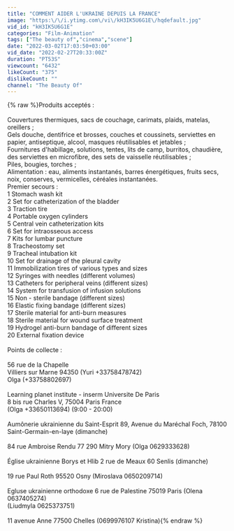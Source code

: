```yaml
---
title: "COMMENT AIDER L'UKRAINE DEPUIS LA FRANCE"
image: "https:\/\/i.ytimg.com\/vi\/kH3IK5U6G1E\/hqdefault.jpg"
vid_id: "kH3IK5U6G1E"
categories: "Film-Animation"
tags: ["The beauty of","cinema","scene"]
date: "2022-03-02T17:03:50+03:00"
vid_date: "2022-02-27T20:33:00Z"
duration: "PT53S"
viewcount: "6432"
likeCount: "375"
dislikeCount: ""
channel: "The Beauty Of"
---
```

{% raw %}Produits acceptés :<br /><br />Couvertures thermiques, sacs de couchage, carimats, plaids, matelas, oreillers ;<br />Gels douche, dentifrice et brosses, couches et coussinets, serviettes en papier, antiseptique, alcool, masques réutilisables et jetables ;<br />Fournitures d'habillage, solutions, tentes, lits de camp, burritos, chaudière,<br />des serviettes en microfibre, des sets de vaisselle réutilisables ;<br />Piles, bougies, torches ;<br />Alimentation : eau, aliments instantanés, barres énergétiques, fruits secs, noix, conserves, vermicelles, céréales instantanées.<br />Premier secours :<br />1 Stomach wash kit <br />2 Set for catheterization of the bladder <br />3 Traction tire <br />4 Portable oxygen cylinders <br />5 Central vein catheterization kits  <br />6 Set for intraosseous access <br />7 Kits for lumbar puncture <br />8 Tracheostomy set <br />9 Tracheal intubation kit <br />10 Set for drainage of the pleural cavity <br />11 Immobilization tires of various types and sizes <br />12 Syringes with needles (different volumes) <br />13 Catheters for peripheral veins (different sizes) <br />14 System for transfusion of infusion solutions <br />15 Non - sterile bandage (different sizes) <br />16 Elastic fixing bandage (different sizes) <br />17 Sterile material for anti-burn measures <br />18 Sterile material for wound surface treatment <br />19 Hydrogel anti-burn bandage of different sizes <br />20 External fixation device<br /><br />Points de collecte :<br /><br />56 rue de la Chapelle<br />Villiers sur Marne 94350 (Yuri +33758478742)<br />Olga (+33758802697)<br /><br />Learning planet institute - inserm Universite De Paris<br />8 bis rue Charles V, 75004 Paris France<br />(Olga +33650113694) (9:00 - 20:00)<br /><br />Aumônerie ukrainienne du Saint-Esprit 89, Avenue du Maréchal Foch, 78100 Saint-Germain-en-laye (dimanche)<br /><br />84 rue Ambroise Rendu 77 290 Mitry Mory (Olga 0629333628)<br /><br />Église ukrainienne Borys et Hlib 2 rue de Meaux 60 Senlis (dimanche)<br /><br />19 rue Paul Roth 95520 Osny (Miroslava 0650209714)<br /><br />Egluse ukrainienne orthodoxe 6 rue de Palestine 75019 Paris (Olena 0637405274)<br />(Liudmyla 0625373751)<br /><br />11 avenue Anne 77500 Chelles (0699976107 Kristina){% endraw %}
